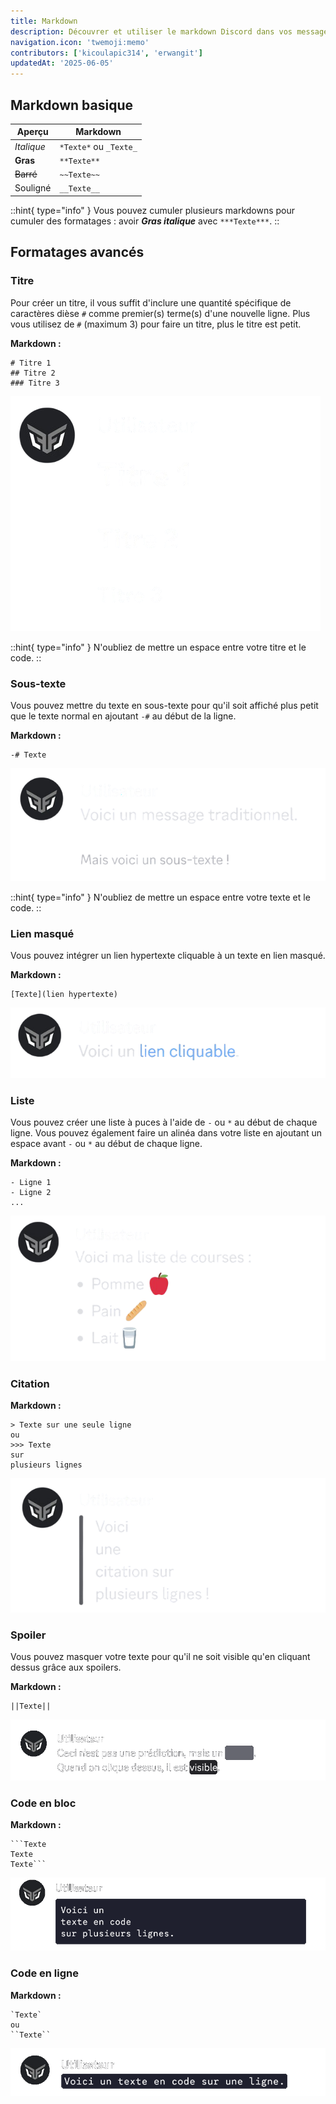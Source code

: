 ```yaml
---
title: Markdown
description: Découvrer et utiliser le markdown Discord dans vos messages.
navigation.icon: 'twemoji:memo'
contributors: ['kicoulapic314', 'erwangit']
updatedAt: '2025-06-05'
---
```


## Markdown basique

| **Aperçu** | **Markdown** |
|------------|--------------|
| *Italique* | `*Texte*` ou `_Texte_` |
| **Gras** | `**Texte**` |
| ~~Barré~~ | `~~Texte~~` |
| Souligné | `__Texte__` |

::hint{ type="info" }
  Vous pouvez cumuler plusieurs markdowns pour cumuler des formatages : avoir ***Gras italique*** avec `***Texte***`.
::

## Formatages avancés

### Titre

Pour créer un titre, il vous suffit d'inclure une quantité spécifique de caractères dièse `#` comme premier(s) terme(s) d'une nouvelle ligne.
Plus vous utilisez de `#` (maximum 3) pour faire un titre, plus le titre est petit.

**Markdown :**
```
# Titre 1
## Titre 2
### Titre 3
```
![Aperçu des titres](../assets/markdown/titre.png)

::hint{ type="info" }
  N'oubliez de mettre un espace entre votre titre et le code.
::

### Sous-texte

Vous pouvez mettre du texte en sous-texte pour qu'il soit affiché plus petit que le texte normal en ajoutant `-#` au début de la ligne.

**Markdown :**
```
-# Texte
```
![Aperçu d'un sous-texte](../assets/markdown/soustexte.png)

::hint{ type="info" }
  N'oubliez de mettre un espace entre votre texte et le code.
::

### Lien masqué

Vous pouvez intégrer un lien hypertexte cliquable à un texte en lien masqué.

**Markdown :**
```
[Texte](lien hypertexte)
```
![Aperçu d'un lien masqué](../assets/markdown/lien_masque.png)

### Liste

Vous pouvez créer une liste à puces à l'aide de `-` ou `*` au début de chaque ligne.
Vous pouvez également faire un alinéa dans votre liste en ajoutant un espace avant `-` ou `*` au début de chaque ligne.

**Markdown :**
```
- Ligne 1
- Ligne 2
...
```
![Aperçu d'une liste](../assets/markdown/liste.png)

### Citation

**Markdown :**
```
> Texte sur une seule ligne
ou
>>> Texte
sur
plusieurs lignes
```
![Aperçu d'une citation](../assets/markdown/citation.png)

### Spoiler

Vous pouvez masquer votre texte pour qu'il ne soit visible qu'en cliquant dessus grâce aux spoilers.

**Markdown :**
```
||Texte||
```
![Aperçu d'un spoiler](../assets/markdown/spoiler.png)

### Code en bloc

**Markdown :**
```
```Texte
Texte
Texte```
```
![Aperçu d'un code en bloc](../assets/markdown/code_block.png)

### Code en ligne
**Markdown :**
```
`Texte`
ou
``Texte``
```
![Aperçu d'un code en ligne](../assets/markdown/code_ligne.png)
